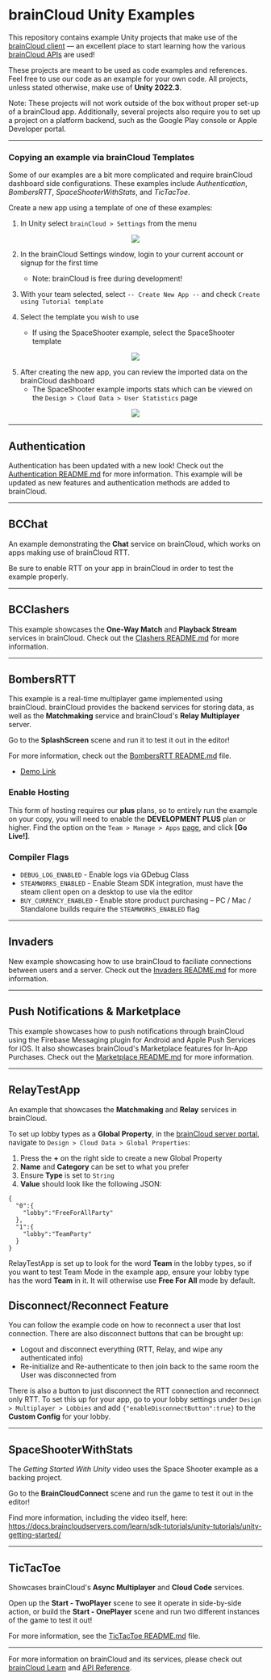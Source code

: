 # brainCloud Unity Examples

This repository contains example Unity projects that make use of the [brainCloud client](https://github.com/getbraincloud/braincloud-csharp) — an excellent place to start learning how the various [brainCloud APIs](https://getbraincloud.com/) are used!

These projects are meant to be used as code examples and references. Feel free to use our code as an example for your own code. All projects, unless stated otherwise, make use of **Unity 2022.3**.

Note: These projects will not work outside of the box without proper set-up of a brainCloud app. Additionally, several projects also require you to set up a project on a platform backend, such as the Google Play console or Apple Developer portal.

---

### Copying an example via brainCloud Templates

Some of our examples are a bit more complicated and require brainCloud dashboard side configurations. These examples include _Authentication_, _BombersRTT_, _SpaceShooterWithStats_, and _TicTacToe_.

Create a new app using a template of one of these examples:

1. In Unity select `brainCloud > Settings` from the menu

<p align="center">
    <img  src="./_screenshots/1_bcSettings.png?raw=true">
</p>

2. In the brainCloud Settings window, login to your current account or signup for the first time
    - Note: brainCloud is free during development!

3. With your team selected, select `-- Create New App --` and check `Create using Tutorial template`

4. Select the template you wish to use
    - If using the SpaceShooter example, select the SpaceShooter template

<p align="center">
    <img  src="./_screenshots/2_bcTemplate.png?raw=true">
</p>

5. After creating the new app, you can review the imported data on the brainCloud dashboard
    - The SpaceShooter example imports stats which can be viewed on the `Design > Cloud Data > User Statistics` page

<p align="center">
    <img  src="./_screenshots/3_bcStats.png?raw=true">
</p>

---

## Authentication

Authentication has been updated with a new look! Check out the [Authentication README.md](./Authentication/README.md) for more information. This example will be updated as new features and authentication methods are added to brainCloud.

---

## BCChat

An example demonstrating the **Chat** service on brainCloud, which works on apps making use of brainCloud RTT.

Be sure to enable RTT on your app in brainCloud in order to test the example properly.

---

## BCClashers

This example showcases the **One-Way Match** and **Playback Stream** services in brainCloud. Check out the [Clashers README.md](./brainCloud%20Clashers/README.md) for more information.

---

## BombersRTT

This example is a real-time multiplayer game implemented using brainCloud. brainCloud provides the backend services for storing data, as well as the **Matchmaking** service and brainCloud's **Relay Multiplayer** server.

Go to the **SplashScreen** scene and run it to test it out in the editor!

For more information, check out the [BombersRTT README.md](./BombersRTT/README.md) file.

- [Demo Link](http://apps.braincloudservers.com/bombersrtt-demo/index.html)

### Enable Hosting

This form of hosting requires our **plus** plans, so to entirely run the example on your copy, you will need to enable the **DEVELOPMENT PLUS** plan or higher. Find the option on the `Team > Manage > Apps` [page](https://portal.braincloudservers.com/admin/dashboard#/support/apps), and click **[Go Live!]**.

### Compiler Flags

- `DEBUG_LOG_ENABLED` - Enable logs via GDebug Class
- `STEAMWORKS_ENABLED` - Enable Steam SDK integration, must have the steam client open on a desktop to use via the editor
- `BUY_CURRENCY_ENABLED` - Enable store product purchasing – PC / Mac / Standalone builds require the `STEAMWORKS_ENABLED` flag

---

## Invaders

New example showcasing how to use brainCloud to faciliate connections between users and a server. Check out the [Invaders README.md](./Invaders/README.md) for more information.

---

## Push Notifications & Marketplace

This example showcases how to push notifications through brainCloud using the Firebase Messaging plugin for Android and Apple Push Services for iOS. It also showcases brainCloud's Marketplace features for In-App Purchases. Check out the [Marketplace README.md](./Marketplace/README.md) for more information.

---

## RelayTestApp

An example that showcases the **Matchmaking** and **Relay** services in brainCloud.

To set up lobby types as a **Global Property**, in the [brainCloud server portal](https://portal.braincloudservers.com/), navigate to `Design > Cloud Data > Global Properties`:
1. Press the **+** on the right side to create a new Global Property
2. **Name** and **Category** can be set to what you prefer
3. Ensure **Type** is set to `String`
4. **Value** should look like the following JSON:
```
{
  "0":{
    "lobby":"FreeForAllParty"
  },
  "1":{
    "lobby":"TeamParty"
  }
}
```

RelayTestApp is set up to look for the word **Team** in the lobby types, so if you want to test Team Mode in the example app, ensure your lobby type has the word **Team** in it. It will otherwise use **Free For All** mode by default.

## Disconnect/Reconnect Feature

You can follow the example code on how to reconnect a user that lost connection. There are also disconnect buttons that can be brought up:
- Logout and disconnect everything (RTT, Relay, and wipe any authenticated info)
- Re-initialize and Re-authenticate to then join back to the same room the User was disconnected from

There is also a button to just disconnect the RTT connection and reconnect only RTT. To set this up for your app, go to your lobby settings under `Design > Multiplayer > Lobbies` and add `{"enableDisconnectButton":true}` to the **Custom Config** for your lobby.

---

## SpaceShooterWithStats

The _Getting Started With Unity_ video uses the Space Shooter example as a backing project.

Go to the **BrainCloudConnect** scene and run the game to test it out in the editor!

Find more information, including the video itself, here: https://docs.braincloudservers.com/learn/sdk-tutorials/unity-tutorials/unity-getting-started/

---

## TicTacToe

Showcases brainCloud's **Async Multiplayer** and **Cloud Code** services.

Open up the **Start - TwoPlayer** scene to see it operate in side-by-side action, or build the **Start - OnePlayer** scene and run two different instances of the game to test it out!

For more information, see the [TicTacToe README.md](./TicTacToe/README.md) file.

---

For more information on brainCloud and its services, please check out [brainCloud Learn](https://docs.braincloudservers.com/learn/introduction/) and [API Reference](https://docs.braincloudservers.com/api/introduction).
